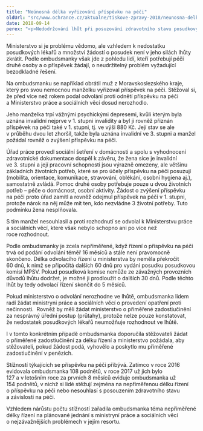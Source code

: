 ```yaml
---
title: "Neúnosná délka vyřizování příspěvku na péči"
oldUrl: "src/www.ochrance.cz/aktualne/tiskove-zpravy-2018/neunosna-delka-vyrizovani-prispevku-na-peci"
date: 2018-09-14
perex: "<p>Nedodržování lhůt při posuzování zdravotního stavu posudkovými lékaři v řízeních o příspěvku na péči je dlouhodobý problém. Zejména u odvolání jsou lhůty výrazně překračovány a není neobvyklé, že se na výsledek odvolacího řízení čeká déle než rok. Na ombudsmanku se v této věci obrací stále víc lidí, o řešení problému chce proto jednat s ministryní práce a sociálních věcí.</p>"
---
```


<!-- imported from the old website -->

<p>Ministerstvo si je problému vědomo, ale vzhledem k nedostatku posudkových lékařů a množství žádostí o posudek není v jeho silách lhůty zkrátit. Podle ombudsmanky však jde z pohledu lidí, kteří potřebují péči druhé osoby a o příspěvek žádají, o neudržitelný problém vyžadující bezodkladné řešení.</p> <p>Na ombudsmanku se například obrátil muž z Moravskoslezského kraje, který pro svou nemocnou manželku vyřizoval příspěvek na péči. Stěžoval si, že před více než rokem podal odvolání proti odnětí příspěvku na péči a Ministerstvo práce a sociálních věcí dosud nerozhodlo.</p> <p>Jeho manželka trpí vážnými psychickými depresemi, kvůli kterým byla uznána invalidní nejprve v 1. stupni invalidity a byl jí rovněž přiznán příspěvek na péči také v 1. stupni, tj. ve výši 880 Kč. Její stav se ale v průběhu dvou let zhoršil, takže byla uznána invalidní ve 3. stupni a manžel požádal rovněž o zvýšení příspěvku na péči.</p> <p>Úřad práce provedl sociální šetření v domácnosti a spolu s vyhodnocení zdravotnické dokumentace dospěl k závěru, že žena sice je invalidní ve 3. stupni a její pracovní schopnosti jsou výrazně omezeny, ale většinu základních životních potřeb, které se pro účely příspěvku na péči posuzují (mobilita, orientace, komunikace, stravování, oblékání, osobní hygiena aj.), samostatně zvládá. Pomoc druhé osoby potřebuje pouze u dvou životních potřeb – péče o domácnost, osobní aktivity. Žádost o zvýšení příspěvku na péči proto úřad zamítl a rovněž odejmul příspěvek na péči v 1. stupni, protože nárok na něj může mít ten, kdo nezvládne 3 životní potřeby. Tuto podmínku žena nesplňovala.</p> <p>S tím manžel nesouhlasil a proti rozhodnutí se odvolal k Ministerstvu práce a sociálních věcí, které však nebylo schopno ani po více než roce rozhodnout.</p> <p>Podle ombudsmanky je zcela nepřiměřené, když řízení o příspěvku na péči trvá od podání odvolání téměř 16 měsíců a stále není pravomocně skončeno. Délka odvolacího řízení u ministerstva by neměla překročit 60 dnů, k nimž se připočítá dalších 60 dnů pro vydání posudku posudkovou komisí MPSV. Pokud posudková komise nemůže ze závažných provozních důvodů lhůtu dodržet, je možné ji prodloužit o dalších 30 dnů. Podle těchto lhůt by tedy odvolací řízení skončit do 5 měsíců.</p> <p>Pokud ministerstvo o odvolání nerozhodne ve lhůtě, ombudsmanka lidem radí žádat ministryni práce a sociálních věcí o provedení opatření proti nečinnosti.  Rovněž by měli žádat ministerstvo o přiměřené zadostiučinění za nesprávný úřední postup (průtahy), protože nelze pouze konstatovat, že nedostatek posudkových lékařů neumožňuje rozhodnout ve lhůtě.</p> <p>I v tomto konkrétním případě ombudsmanka doporučila stěžovateli žádat o přiměřené zadostiučinění za délku řízení a ministerstvo požádala, aby stěžovateli, pokud žádost podá, vyhovělo a poskytlo mu přiměřené zadostiučinění v penězích.</p> <p>Stížností týkajících se příspěvku na péči přibývá. Zatímco v roce 2016 evidovala ombudsmanka 108 podnětů, v roce 2017 už jich bylo 127 a v letošním roce za prvních 8 měsíců eviduje ombudsmanka už 154 podnětů, v nichž si lidé stěžují zejména na nepřiměřenou délku řízení o příspěvku na péči nebo nesouhlasí s posouzením zdravotního stavu a závislosti na péči.</p><p> Vzhledem nárůstu počtu stížností zařadila ombudsmanka téma nepřiměřené délky řízení na plánované jednání s ministryní práce a sociálních věcí o nejzávažnějších problémech v jejím resortu.</p>
